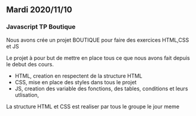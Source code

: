 ## Mardi 2020/11/10

### Javascript TP Boutique

Nous avons crée un projet BOUTIQUE pour faire des exercices HTML,CSS et JS

Le projet à pour but de mettre en place tous ce que nous avons fait depuis le debut des cours.

* HTML, creation en respectent de la structure HTML
* CSS, mise en place des styles dans tous le projet
* JS, creation des variable des fonctions, des tables, conditions et leurs utlisation, 

La structure HTML et CSS est realiser par tous le groupe le jour meme

